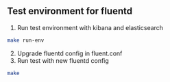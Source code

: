 ## Test environment for fluentd

1. Run test environment with kibana and elasticsearch
```bash
make run-env
```
2. Upgrade fluentd config in fluent.conf
3. Run test with new fluentd config
```bash
make
```
